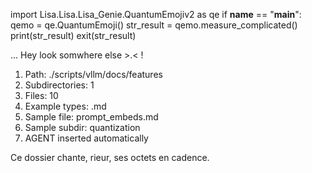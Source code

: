 
import Lisa.Lisa.Lisa_Genie.QuantumEmojiv2 as qe
if __name__ == "__main__":
  qemo = qe.QuantumEmoji()
  str_result = qemo.measure_complicated()
  print(str_result)
  exit(str_result)

... Hey look somwhere else >.< !

1. Path: ./scripts/vllm/docs/features
2. Subdirectories: 1
3. Files: 10
4. Example types: .md
5. Sample file: prompt_embeds.md
6. Sample subdir: quantization
7. AGENT inserted automatically

Ce dossier chante, rieur, ses octets en cadence.

